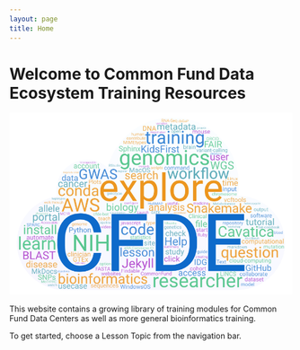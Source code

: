 ```yaml
---
layout: page
title: Home
---
```


Welcome to Common Fund Data Ecosystem Training Resources
========================================================

![](./images/CFDEwordcloud.png "CFDE word cloud")

This website contains a growing library of training modules for Common
Fund Data Centers as well as more general bioinformatics training.

To get started, choose a Lesson Topic from the navigation bar.
